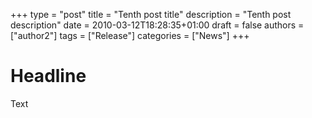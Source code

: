 +++
type = "post"
title = "Tenth post title"
description = "Tenth post description"
date = 2010-03-12T18:28:35+01:00
draft = false
authors = ["author2"]
tags = ["Release"]
categories = ["News"]
+++

# Headline
Text
